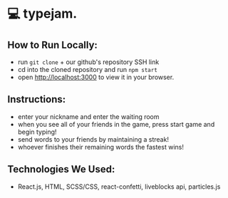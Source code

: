 # 💻 typejam.

## How to Run Locally:
- run `git clone` + our github's repository SSH link
- cd into the cloned repository and run `npm start`
- open [http://localhost:3000](http://localhost:3000) to view it in your browser.

## Instructions:
- enter your nickname and enter the waiting room
- when you see all of your friends in the game, press start game and begin typing!
- send words to your friends by maintaining a streak! 
- whoever finishes their remaining words the fastest wins!

## Technologies We Used:
- React.js, HTML, SCSS/CSS, react-confetti, liveblocks api, particles.js
